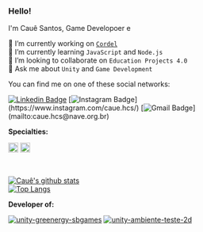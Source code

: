 ### Hello! 

I'm Cauê Santos, Game Developoer e 

🔭 I’m currently working on [`Cordel`](https://github.com/Cordel-Labs)<br>🌱 I’m currently learning `JavaScript` and `Node.js`<br>👯 I’m looking to collaborate on `Education Projects 4.0`<br>💬 Ask me about `Unity` and `Game Development`

You can find me on one of these social networks:

[![Linkedin Badge](https://img.shields.io/badge/-LinkedIn-blue?style=flat-square&logo=Linkedin&logoColor=white&link=https://www.linkedin.com/in/chcs)](https://www.linkedin.com/in/chcs)
[![Instagram Badge](https://img.shields.io/badge/-Instagram-rgba(255,35,110,1)?style=flat-square&logo=Instagram&logoColor=white&link=https://www.instagram.com/caue.hcs/)](https://www.instagram.com/caue.hcs/)
[![Gmail Badge](https://img.shields.io/badge/-Gmail-rgba(253,96,64,1)?style=flat-square&logo=Gmail&logoColor=white&link=mailto:caue.hcs@nave.org.br)](mailto:caue.hcs@nave.org.br)


**Specialties:**  

<code><img height="20" src="https://listimg.pinclipart.com/picdir/s/215-2150367_unity-3d-vector-icon-logo-free-vector-silhouette.png"></code>
<code><img height="20" src="https://upload.wikimedia.org/wikipedia/commons/7/7a/C_Sharp_logo.svg"></code>

<br/>

[![Cauê's github stats](https://github-readme-stats.vercel.app/api?username=Cauehcs&count_private=true&show_icons=true&include_all_commits=true)](https://github.com/Cauehcs)
<br/>
[![Top Langs](https://github-readme-stats.vercel.app/api/top-langs/?username=Cauehcs&hide=shaderlab,hlsl&layout=compact)](https://github.com/Cauehcs)

**Developer of:**

[![unity-greenergy-sbgames](https://github-readme-stats.vercel.app/api/pin/?username=Cauehcs&repo=unity-greenergy-sbgames)](https://github.com/Cauehcs/unity-greenergy-sbgames)
[![unity-ambiente-teste-2d](https://github-readme-stats.vercel.app/api/pin/?username=Cauehcs&repo=unity-ambiente-teste-2d)](https://github.com/Cauehcs/unity-ambiente-teste-2d)
